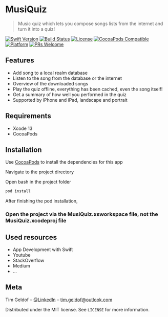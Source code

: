 # MusiQuiz
> Music quiz which lets you compose songs lists from the internet and turn it into a quiz!

[![Swift Version][swift-image]][swift-url]
[![Build Status][travis-image]][travis-url]
[![License][license-image]][license-url]
[![CocoaPods Compatible](https://img.shields.io/cocoapods/v/EZSwiftExtensions.svg)](https://img.shields.io/cocoapods/v/LFAlertController.svg)  
[![Platform](https://img.shields.io/cocoapods/p/LFAlertController.svg?style=flat)](http://cocoapods.org/pods/LFAlertController)
[![PRs Welcome](https://img.shields.io/badge/PRs-welcome-brightgreen.svg?style=flat-square)](http://makeapullrequest.com)


## Features

- Add song to a local realm database 
- Listen to the song from the database or the internet
- Overview of the downloaded songs
- Play the quiz offline, everything has been cached, even the song itself!
- Get a summary of how well you performed in the quiz
- Supported by iPhone and iPad, landscape and portrait

## Requirements

- Xcode 13
- CocoaPods

## Installation

Use [CocoaPods](http://cocoapods.org/) to install the dependencies for this app

Navigate to the project directory

Open bash in the project folder

```ruby
pod install
```

After finishing the pod installation,

### Open the project via the MusiQuiz.xsworkspace file, not the MusiQuiz.xcodeproj file

## Used resources
- App Development with Swift 
- Youtube
- StackOverflow
- Medium
- ...


## Meta

Tim Geldof – [@LinkedIn](https://www.linkedin.com/in/tim-geldof-8a257b131/) – tim.geldof@outlook.com

Distributed under the MIT license. See ``LICENSE`` for more information.

[swift-image]:https://img.shields.io/badge/swift-5.0-orange.svg
[swift-url]: https://swift.org/
[license-image]: https://img.shields.io/badge/License-MIT-blue.svg
[license-url]: LICENSE.md
[travis-image]: https://img.shields.io/travis/dbader/node-datadog-metrics/master.svg?style=flat-square
[travis-url]: https://travis-ci.org/dbader/node-datadog-metrics
[codebeat-image]: https://codebeat.co/badges/c19b47ea-2f9d-45df-8458-b2d952fe9dad
[codebeat-url]: https://codebeat.co/projects/github-com-vsouza-awesomeios-com
